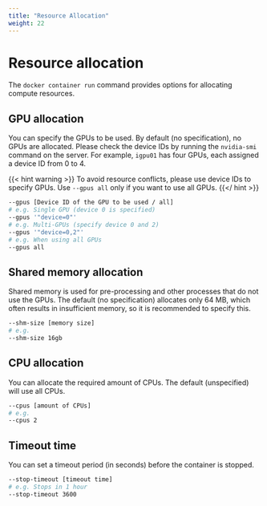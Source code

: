 ```yaml
---
title: "Resource Allocation"
weight: 22
---
```


# Resource allocation

The `docker container run` command provides options for allocating compute resources.

## GPU allocation

You can specify the GPUs to be used.
By default (no specification), no GPUs are allocated.
Please check the device IDs by running the `nvidia-smi` command on the server.
For example, `igpu01` has four GPUs, each assigned a device ID from 0 to 4.

{{< hint warning >}}
To avoid resource conflicts, please use device IDs to specify GPUs.
Use `--gpus all` only if you want to use all GPUs.
{{</ hint >}}

```bash
--gpus [Device ID of the GPU to be used / all]
# e.g. Single GPU (device 0 is specified)
--gpus '"device=0"'
# e.g. Multi-GPUs (specify device 0 and 2)
--gpus '"device=0,2"'
# e.g. When using all GPUs
--gpus all
```

## Shared memory allocation

Shared memory is used for pre-processing and other processes that do not use the GPUs.
The default (no specification) allocates only 64 MB, which often results in insufficient memory, so it is recommended to specify this.

```bash
--shm-size [memory size]
# e.g.
--shm-size 16gb
```

## CPU allocation

You can allocate the required amount of CPUs.
The default (unspecified) will use all CPUs.

```bash
--cpus [amount of CPUs]
# e.g.
--cpus 2
```

## Timeout time

You can set a timeout period (in seconds) before the container is stopped.

```bash
--stop-timeout [timeout time]
# e.g. Stops in 1 hour
--stop-timeout 3600
```